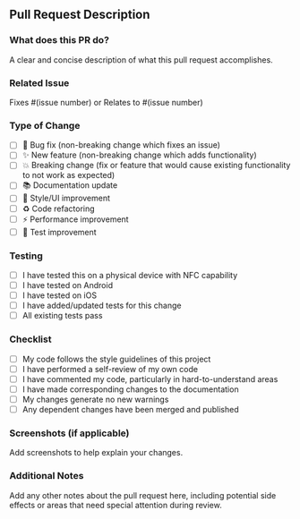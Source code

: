 ## Pull Request Description

### What does this PR do?
A clear and concise description of what this pull request accomplishes.

### Related Issue
Fixes #(issue number) or Relates to #(issue number)

### Type of Change
- [ ] 🐛 Bug fix (non-breaking change which fixes an issue)
- [ ] ✨ New feature (non-breaking change which adds functionality)
- [ ] 💥 Breaking change (fix or feature that would cause existing functionality to not work as expected)
- [ ] 📚 Documentation update
- [ ] 🎨 Style/UI improvement
- [ ] ♻️ Code refactoring
- [ ] ⚡ Performance improvement
- [ ] 🧪 Test improvement

### Testing
- [ ] I have tested this on a physical device with NFC capability
- [ ] I have tested on Android
- [ ] I have tested on iOS
- [ ] I have added/updated tests for this change
- [ ] All existing tests pass

### Checklist
- [ ] My code follows the style guidelines of this project
- [ ] I have performed a self-review of my own code
- [ ] I have commented my code, particularly in hard-to-understand areas
- [ ] I have made corresponding changes to the documentation
- [ ] My changes generate no new warnings
- [ ] Any dependent changes have been merged and published

### Screenshots (if applicable)
Add screenshots to help explain your changes.

### Additional Notes
Add any other notes about the pull request here, including potential side effects or areas that need special attention during review.